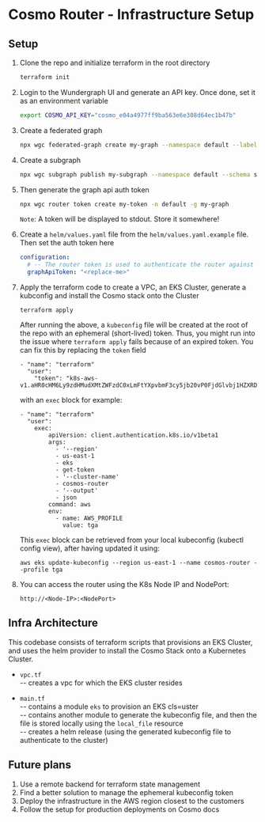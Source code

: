 # Cosmo Router - Infrastructure Setup

## Setup
1. Clone the repo and initialize terraform in the root directory
    ```sh
    terraform init
    ```

2. Login to the Wundergraph UI and generate an API key. Once done, set it as an environment variable
    ```sh
    export COSMO_API_KEY="cosmo_e04a4977ff9ba563e6e308d64ec1b47b"
    ```

3. Create a federated graph
    ```sh
    npx wgc federated-graph create my-graph --namespace default --label-matcher team=A --routing-url http://localhost:3002/graphql
    ```

4. Create a subgraph
    ```sh
    npx wgc subgraph publish my-subgraph --namespace default --schema schema.graphql --label team=A --routing-url http://localhost:3002/graphql
    ```

5. Then generate the graph api auth token
    ```sh
    npx wgc router token create my-token -n default -g my-graph
    ```

    `Note`: A token will be displayed to stdout. Store it somewhere!

6. Create a `helm/values.yaml` file from the `helm/values.yaml.example` file. Then set the auth token here
    ```yaml
    configuration:
      # -- The router token is used to authenticate the router against the controlplane (required)
      graphApiToken: "<replace-me>"
    ```

7. Apply the terraform code to create a VPC, an EKS Cluster, generate a kubconfig and install the Cosmo stack onto the Cluster
    ```
    terraform apply
    ```

    After running the above, a `kubeconfig` file will be created at the root of the repo with an ephemeral (short-lived) token. Thus, you might run into the issue where `terraform apply` fails because of an expired token. You can fix this by replacing the `token` field

    ```
    - "name": "terraform"
      "user":
        "token": "k8s-aws-v1.aHR0cHM6Ly9zdHMudXMtZWFzdC0xLmFtYXpvbmF3cy5jb20vP0FjdGlvbj1HZXRDYWxsZXJJZGVudGl0eSZWZXJzaW9uPTIwMTEtMDYtMTUmWC1BbXotQWxnb3JpdGhtPUFXUzQtSE1BQy1TSEEyNTYmWC1BbXotQ3JlZGVudGlhbD1BS0lBNk9EVTNVVkpJNUlPUVBGUSUyRjIwMjQwNjA2JTJGdXMtZWFzdC0xJTJGc3RzJTJGYXdzNF9yZXF1ZXN0JlgtQW16LURhdGU9MjAyNDA2MDZUMDgyNzQwWiZYLUFtei1FeHBpcmVzPTAmWC1BbXotU2lnbmVkSGVhZGVycz1ob3N0JTNCeC1rOHMtYXdzLWlkJlgtQW16LVNpZ25hdHVyZT1iOWE2NDQ3NTdhYmUwODEzOGI2ODg4NjIwYzU4YmRiNjQ2N2ZmZThiYWNjYjRmZTUxNGYxZDYzNGJiMDIzYThk"
    ```

    with an `exec` block for example:
    ```
    - "name": "terraform"
      "user":
        exec:
            apiVersion: client.authentication.k8s.io/v1beta1
            args:
              - '--region'
              - us-east-1
              - eks
              - get-token
              - '--cluster-name'
              - cosmos-router
              - '--output'
              - json
            command: aws
            env:
              - name: AWS_PROFILE
                value: tga
    ```
    This `exec` block can be retrieved from your local kubeconfig (kubectl config view), after having updated it using:
    ```
    aws eks update-kubeconfig --region us-east-1 --name cosmos-router --profile tga
    ```

8. You can access the router using the K8s Node IP and NodePort:
    ```
    http://<Node-IP>:<NodePort>
    ```

## Infra Architecture
This codebase consists of terraform scripts that provisions an EKS Cluster, and uses the helm provider to install the Cosmo Stack onto a Kubernetes Cluster.

- `vpc.tf`  
-- creates a vpc for which the EKS cluster resides    

- `main.tf`  
-- contains a module `eks` to provision an EKS cls=uster     
-- contains another module to generate the kubeconfig file, and then the file is stored locally using the `local_file` resource     
-- creates a helm release (using the generated kubeconfig file to authenticate to the cluster)  


## Future plans
1. Use a remote backend for terraform state management
2. Find a better solution to manage the ephemeral kubeconfig token
3. Deploy the infrastructure in the AWS region closest to the customers
4. Follow the setup for production deployments on Cosmo docs
